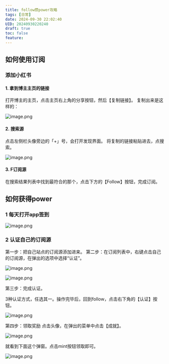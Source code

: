 ```yaml
---
title: follow攒power攻略
tags: [日常]
date: 2024-09-30 22:02:40
UID: 20240930220240
draft: true
toc: false
feature: 
---
```

## 如何使用订阅


### 添加小红书

#### 1. 拿到博主主页的链接
打开博主的主页，点击主页右上角的分享按钮，然后【复制链接】。
复制出来是这样的：

![image.png](https://s2.loli.net/2024/10/02/dThMRiy5zFkZql1.png)


#### 2. 搜索源

点击左侧栏头像旁边的「+」号，会打开发现界面。
将复制的链接粘贴进去，点搜索。

![image.png](https://s2.loli.net/2024/10/02/o7ChV9ILaN56qiS.png)

#### 3. F订阅源

在搜索结果列表中找到最符合的那个，点击下方的【Follow】按钮，完成订阅。

## 如何获得power

### 1 每天打开app签到

![image.png](https://s2.loli.net/2024/09/30/BOhKQR86obN25qP.png)

### 2 认证自己的订阅源

第一步：把自己站点的订阅源添加进来。
第二步：在订阅列表中，右键点击自己的订阅源，在弹出的选项中选择“认证”。

![image.png](https://s2.loli.net/2024/09/30/qYIsHuCBQFxEOTz.png)

![image.png](https://s2.loli.net/2024/09/30/kZCPyfNL8n4h3uQ.png)

第三步：完成认证。

3种认证方式，任选其一。操作完毕后，回到follow，点击右下角的【认证】按钮。

![image.png](https://s2.loli.net/2024/09/30/bUrqVSmR1ZEAWNd.png)

第四步：领取奖励
点击头像，在弹出的菜单中点击【成就】。

![image.png](https://s2.loli.net/2024/09/30/3Qgp5vZTMzuhFOo.png)

就看到下面这个弹窗。点击mint按钮领取即可。

![image.png](https://s2.loli.net/2024/09/30/sVqQaERXyxD3unF.png)
